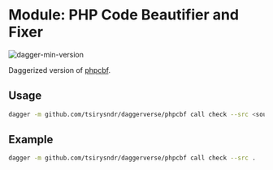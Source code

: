 # Module: PHP Code Beautifier and Fixer

![dagger-min-version](https://img.shields.io/badge/dagger%20version-v0.10.0-blue?color=3D66FF)

Daggerized version of [phpcbf](https://github.com/squizlabs/PHP_CodeSniffer).

## Usage

```sh
dagger -m github.com/tsirysndr/daggerverse/phpcbf call check --src <source>
```

## Example

```sh
dagger -m github.com/tsirysndr/daggerverse/phpcbf call check --src .
```
